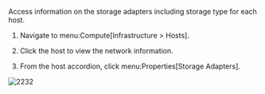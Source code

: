 Access information on the storage adapters including storage type for
each host.

1.  Navigate to menu:Compute\[Infrastructure \> Hosts\].

2.  Click the host to view the network information.

3.  From the host accordion, click menu:Properties\[Storage Adapters\].

![2232](2232.png)
